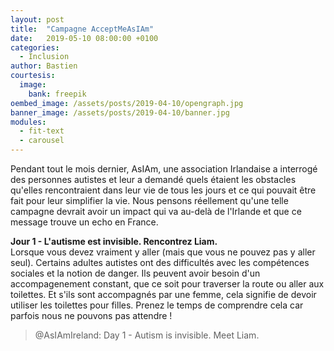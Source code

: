 ```yaml
---
layout: post
title:  "Campagne AcceptMeAsIAm"
date:   2019-05-10 08:00:00 +0100
categories:
  - Inclusion
author: Bastien
courtesis:
  image:
    bank: freepik
oembed_image: /assets/posts/2019-04-10/opengraph.jpg
banner_image: /assets/posts/2019-04-10/banner.jpg
modules:
  - fit-text
  - carousel
---
```


Pendant tout le mois dernier, AsIAm, une association Irlandaise a interrogé des personnes autistes et leur a demandé quels étaient les obstacles qu'elles rencontraient dans leur vie de tous les jours et ce qui pouvait être fait pour leur simplifier la vie.
Nous pensons réellement qu'une telle campagne devrait avoir un impact qui va au-delà de l'Irlande et que ce message trouve un echo en France.


<div class="center">
<amp-carousel width="600" height="1100" layout="intrinsic" type="slides" class="white" id="carousel">
 <div class="slide">
  <amp-fit-text width="600" height="400" layout="responsive" max-font-size="17">
   <strong>Jour 1 - L'autisme est invisible. Rencontrez Liam.</strong><br />
   Lorsque vous devez vraiment y aller (mais que vous ne pouvez pas y aller seul).
   Certains adultes autistes ont des difficultés avec les compétences sociales et la notion de danger.
Ils peuvent avoir besoin d'un accompagenement constant, que ce soit pour traverser la route ou aller aux toilettes.
Et s'ils sont accompagnés par une femme, cela signifie de devoir utiliser les toilettes pour filles.
Prenez le temps de comprendre cela car parfois nous ne pouvons pas attendre&nbsp;!
  </amp-fit-text>
  <amp-twitter width="600" height="700" data-tweetid="1113414191283671041"><blockquote placeholder>
   @AsIAmIreland: Day 1 - Autism is invisible. Meet Liam.
   </blockquote></amp-twitter>
 </div>
</amp-carousel>
</div>
